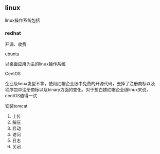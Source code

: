 ## linux

linux操作系统包括

### redhat

开源、收费

ubuntu

以桌面应用为主的linux操作系统

CentOS

企业级linux发型不拿，使用红帽企业级中免费的开源代码，去掉了注册商标以及程序包中注册商标以及binary方面的变化。对于想白嫖红帽企业级linux来说，centOS值得一试

安装tomcat

1. 上传
2. 解压
3. 启动
4. 访问
5. 日志
6. 关闭
